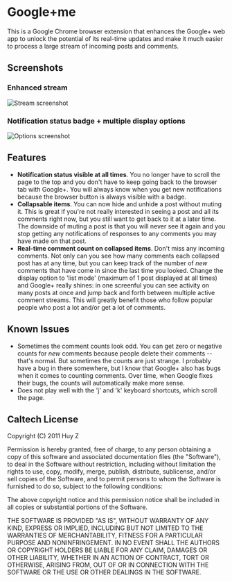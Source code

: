Google+me
=========

This is a Google Chrome browser extension that enhances the Google+ web app
to unlock the potential of its real-time updates and make it much easier to
process a large stream of incoming posts and comments.

Screenshots
-----------

### Enhanced stream ###

![Stream
screenshot](google-plus-me/raw/master/screenshots/screenshot-gpme-stream.png)

### Notification status badge + multiple display options ###

![Options
screenshot](google-plus-me/raw/master/screenshots/screenshot-gpme-options.png)

Features
--------
 *  **Notification status visible at all times**.  You no longer have to scroll
    the page to the top and you don't have to keep going back to the browser
    tab with Google+.  You will always know when you get new notifications
    because the browser button is always visible with a badge.
 *  **Collapsable items**.  You can now hide and unhide a post without muting it.
    This is great if you're not really interested in seeing a post and all its
    comments right now, but you still want to get back to it at a later time.
    The downside of muting a post is that you will never see it again and
    you stop getting any notifications of responses to any comments you may
    have made on that post.
 *  **Real-time comment count on collapsed items**.  Don't miss any incoming
    comments.  Not only can you see how many comments each collapsed post has
    at any time, but you can keep track of the number of *new* comments that
    have come in since the last time you looked.  Change the display option to
    'list mode' (maximum of 1 post displayed at all times) and Google+ really
    shines: in one screenful you can see activity on many posts at once and
    jump back and forth between multiple active comment streams. This will
    greatly benefit those who follow popular people who post a lot and/or get
    a lot of comments.

Known Issues
------------
 *  Sometimes the comment counts look odd.  You can get zero or negative
    counts for *new* comments because people delete their comments -- that's
    normal.  But sometimes the counts are just strange.  I probably have a bug
    in there somewhere, but I know that Google+ also has bugs when it comes
    to counting comments.  Over time, when Google fixes their bugs, the counts
    will automatically make more sense.
 *  Does not play well with the 'j' and 'k' keyboard shortcuts, which scroll
    the page.


Caltech License
---------------

Copyright (C) 2011 Huy Z

Permission is hereby granted, free of charge, to any person obtaining
a copy of this software and associated documentation files (the
"Software"), to deal in the Software without restriction, including
without limitation the rights to use, copy, modify, merge, publish,
distribute, sublicense, and/or sell copies of the Software, and to
permit persons to whom the Software is furnished to do so, subject to
the following conditions:

The above copyright notice and this permission notice shall be
included in all copies or substantial portions of the Software.

THE SOFTWARE IS PROVIDED "AS IS", WITHOUT WARRANTY OF ANY KIND,
EXPRESS OR IMPLIED, INCLUDING BUT NOT LIMITED TO THE WARRANTIES OF
MERCHANTABILITY, FITNESS FOR A PARTICULAR PURPOSE AND
NONINFRINGEMENT. IN NO EVENT SHALL THE AUTHORS OR COPYRIGHT HOLDERS BE
LIABLE FOR ANY CLAIM, DAMAGES OR OTHER LIABILITY, WHETHER IN AN ACTION
OF CONTRACT, TORT OR OTHERWISE, ARISING FROM, OUT OF OR IN CONNECTION
WITH THE SOFTWARE OR THE USE OR OTHER DEALINGS IN THE SOFTWARE.
